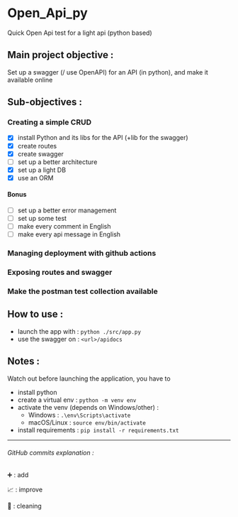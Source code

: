 # Open_Api_py

Quick Open Api test for a light api (python based)

## Main project objective :

Set up a swagger (/ use OpenAPI) for an API (in python), and make it available online

## Sub-objectives :

### Creating a simple CRUD

-   [x] install Python and its libs for the API (+lib for the swagger)
-   [x] create routes
-   [x] create swagger
-   [ ] set up a better architecture
-   [x] set up a light DB
-   [x] use an ORM

#### Bonus

-   [ ] set up a better error management
-   [ ] set up some test
-   [ ] make every comment in English
-   [ ] make every api message in English

### Managing deployment with github actions

### Exposing routes and swagger

### Make the postman test collection available

## How to use :

-   launch the app with : `python ./src/app.py`
-   use the swagger on : `<url>/apidocs`

## Notes :

Watch out before launching the application, you have to

-   install python
-   create a virtual env : `python -m venv env`
-   activate the venv (depends on Windows/other) :
    -   Windows : `.\env\Scripts\activate`
    -   macOS/Linux : `source env/bin/activate`
-   install requirements : `pip install -r requirements.txt`

---

###### GitHub commits explanation :

➕ : add

📈 : improve

🧹 : cleaning
